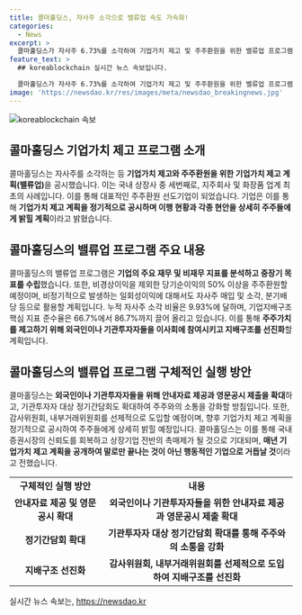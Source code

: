 ```yaml
---
title: 콜마홀딩스, 자사주 소각으로 밸류업 속도 가속화!
categories:
  - News
excerpt: >
  콜마홀딩스가 자사주 6.73%를 소각하여 기업가치 제고 및 주주환원을 위한 밸류업 프로그램을 이행한다. 이로써 국내 상장사 중 세번째로 이번 프로그램을 추진하는 것으로, 9.93%의 누적 자사주 소각 비율을 달성하며 주주환원 선도기업으로 주목받고 있다. 또한, 기업지배구조 개선 및 주주와의 소통 강화를 위한 다양한 계획을 발표하면서, 향후 기업가치 제고 계획 및 이행 현황을 주주들에게 공시할 예정이라고 전했다. 이에 대한 국내 증권시장에 대한 신뢰 회복과 상장기업의 모범적인 행보로 평가받을 것으로 기대된다.
feature_text: >
  ## koreablockchain 실시간 뉴스 속보입니다.

  콜마홀딩스가 자사주 6.73%를 소각하여 기업가치 제고 및 주주환원을 위한 밸류업 프로그램을 이행한다. 이로써 국내 상장사 중 세번째로 이번 프로그램을 추진하는 것으로, 9.93%의 누적 자사주 소각 비율을 달성하며 주주환원 선도기업으로 주목받고 있다. 또한, 기업지배구조 개선 및 주주와의 소통 강화를 위한 다양한 계획을 발표하면서, 향후 기업가치 제고 계획 및 이행 현황을 주주들에게 공시할 예정이라고 전했다. 이에 대한 국내 증권시장에 대한 신뢰 회복과 상장기업의 모범적인 행보로 평가받을 것으로 기대된다.
image: 'https://newsdao.kr/res/images/meta/newsdao_breakingnews.jpg'
---
```


<p><img src="https://newsdao.kr/res/images/meta/newsdao_breakingnews.jpg" alt="koreablockchain 속보" /></p>

<h2 data-ke-size="size26">콜마홀딩스 기업가치 제고 프로그램 소개</h2>

<p data-ke-size="size16">콜마홀딩스는 자사주를 소각하는 등 <b>기업가치 제고와 주주환원을 위한 기업가치 제고 계획(밸류업)</b>을 공시했습니다. 이는 국내 상장사 중 세번째로, 지주회사 및 화장품 업계 최초의 사례입니다. 이를 통해 대표적인 주주환원 선도기업이 되었습니다. 기업은 이를 통해 <b>기업가치 제고 계획을 정기적으로 공시하며 이행 현황과 각종 현안을 상세히 주주들에게 밝힐 계획</b>이라고 밝혔습니다.</p>

<h2 data-ke-size="size26">콜마홀딩스의 밸류업 프로그램 주요 내용</h2>

<p data-ke-size="size16">콜마홀딩스의 밸류업 프로그램은 <b>기업의 주요 재무 및 비재무 지표를 분석하고 중장기 목표를 수립</b>했습니다. 또한, 비경상이익을 제외한 당기순이익의 50% 이상을 주주환원할 예정이며, 비정기적으로 발생하는 일회성이익에 대해서도 자사주 매입 및 소각, 분기배당 등으로 활용할 계획입니다. 누적 자사주 소각 비율은 9.93%에 달하며, 기업지배구조 핵심 지표 준수율은 66.7%에서 86.7%까지 끌어 올리고 있습니다. 이를 통해 <b>주주가치를 제고하기 위해 외국인이나 기관투자자들을 이사회에 참여시키고 지배구조를 선진화</b>할 계획입니다.</p>

<h2 data-ke-size="size26">콜마홀딩스의 밸류업 프로그램 구체적인 실행 방안</h2>

<p data-ke-size="size16">콜마홀딩스는 <b>외국인이나 기관투자자들을 위해 안내자료 제공과 영문공시 제출을 확대</b>하고, 기관투자자 대상 정기간담회도 확대하여 주주와의 소통을 강화할 방침입니다. 또한, 감사위원회, 내부거래위원회를 선제적으로 도입할 예정이며, 향후 기업가치 제고 계획을 정기적으로 공시하여 주주들에게 상세히 밝힐 예정입니다. 콜마홀딩스는 이를 통해 국내 증권시장의 신뢰도를 회복하고 상장기업 전반의 촉매제가 될 것으로 기대되며, <b>매년 기업가치 제고 계획을 공개하여 말로만 끝나는 것이 아닌 행동적인 기업으로 거듭날 것</b>이라고 전했습니다.</p>

<table>
  <tbody>
    <tr>
      <td style="text-align: center; height: 17px;"><b>구체적인 실행 방안</b></td>
      <td style="text-align: center; height: 17px;"><b>내용</b></td>
    </tr>
    <tr>
      <td style="text-align: center; height: 17px;"><b>안내자료 제공 및 영문공시 확대</b></td>
      <td style="text-align: center; height: 17px;"><b>외국인이나 기관투자자들을 위한 안내자료 제공과 영문공시 제출 확대</b></td>
    </tr>
    <tr>
      <td style="text-align: center; height: 17px;"><b>정기간담회 확대</b></td>
      <td style="text-align: center; height: 17px;"><b>기관투자자 대상 정기간담회 확대를 통해 주주와의 소통을 강화</b></td>
    </tr>
    <tr>
      <td style="text-align: center; height: 17px;"><b>지배구조 선진화</b></td>
      <td style="text-align: center; height: 17px;"><b>감사위원회, 내부거래위원회를 선제적으로 도입하여 지배구조를 선진화</b></td>
    </tr>
  </tbody>
</table>
실시간 뉴스 속보는, <a href="https://newsdao.kr" rel="dofollow">https://newsdao.kr</a>


